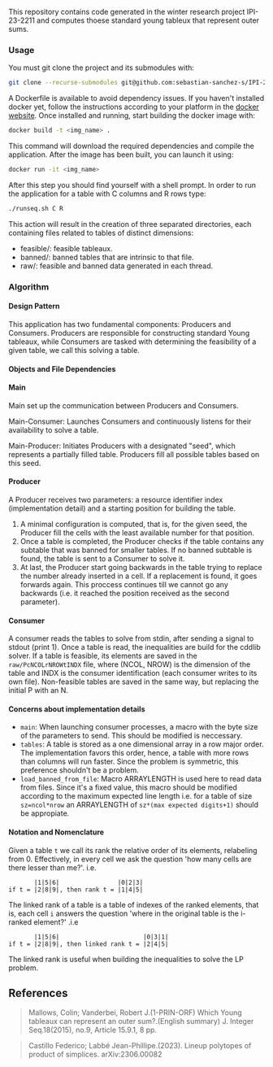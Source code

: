 This repository contains code generated in the winter research 
project IPI-23-2211 and computes thoese standard young tableux
that represent outer sums.

### Usage

You must git clone the project and its submodules with:
```sh
git clone --recurse-submodules git@github.com:sebastian-sanchez-s/IPI-23-2211.git
```
A Dockerfile is available to avoid dependency issues. If you haven't installed
docker yet, follow the instructions according to your platform in
the [docker website](https://docs.docker.com/engine/install/).
Once installed and running, start building the docker image with:
```sh
docker build -t <img_name> .
```
This command will download the required dependencies and compile the application.
After the image has been built, you can launch it using:
```sh
docker run -it <img_name>
```
After this step you should find yourself with a shell prompt.
In order to run the application for a table with C columns and R rows type:
```sh
./runseq.sh C R
```
This action will result in the creation of three separated directories,
each containing files related to tables of distinct dimensions:
- feasible/: feasible tableaux.
- banned/: banned tables that are intrinsic to that file.
- raw/: feasible and banned data generated in each thread.

### Algorithm

#### Design Pattern

This application has two fundamental components: Producers and Consumers.
Producers are responsible for constructing standard Young tableaux,
while Consumers are tasked with determining the feasibility of a given table, we call this solving a table.

#### Objects and File Dependencies


#### Main

Main set up the communication between Producers and Consumers. 

Main-Consumer: Launches Consumers and continuously listens for their availability to solve a table. 

Main-Producer: Initiates Producers with a designated "seed", which represents a partially filled 
table. Producers fill all possible tables based on this seed. 

#### Producer

A Producer receives two parameters: a resource identifier index (implementation detail)
and a starting position for building the table.
1. A minimal configuration is computed, that is, for the given seed,
the Producer fill the cells with the least available number for that position.
2. Once a table is completed, the Producer checks if the table
contains any subtable that was banned for smaller tables. If no banned subtable
is found, the table is sent to a Consumer to solve it.
3. At last, the Producer start going backwards in the table trying to replace the number 
already inserted in a cell. If a replacement is found, it goes forwards again. This proccess
continues till we cannot go any backwards (i.e. it reached the position received as the second parameter).

#### Consumer

A consumer reads the tables to solve from stdin, after sending a signal to
stdout (print 1). Once a table is read, the inequalities are build for the
cddlib solver. If a table is feasible, its elements are saved in the
`raw/PcNCOLrNROWtINDX` file, where (NCOL, NROW) is the dimension of the table
and INDX is the consumer identification (each consumer writes to its own file).
Non-feasible tables are saved in the same way, but replacing the initial P with
an N.

#### Concerns about implementation details

* `main`: When launching consumer processes, a macro with the byte size of the parameters to send.
This should be modified is neccessary.
* `tables`: A table is stored as a one dimensional array in a row major order. The implementation
favors this order, hence, a table with more rows than columns will run faster. Since the problem
is symmetric, this preference shouldn't be a problem.
* `load_banned_from_file`: Macro ARRAYLENGTH is used here to read data from files. Since it's a 
fixed value, this macro should be modified according to the maximum expected line
length i.e. for a table of size `sz=ncol*nrow` an ARRAYLENGTH of `sz*(max expected digits+1)`
should be appropiate.

#### Notation and Nomenclature

Given a table `t` we call its rank the relative order of its elements,
relabeling from 0. Effectively, in every cell we ask the question
'how many cells are there lesser than me?'. i.e.
```
       |1|5|6|                |0|2|3|
if t = |2|8|9|, then rank t = |1|4|5|
```
The linked rank of a table is a table of indexes of the ranked elements, that is,
each cell `i` answers the question 'where in the original table is the i-ranked element?'
.i.e
```
       |1|5|6|                       |0|3|1|
if t = |2|8|9|, then linked rank t = |2|4|5|
```
The linked rank is useful when building the inequalities to solve the LP problem.


## References

> Mallows, Colin; Vanderbei, Robert J.(1-PRIN-ORF)
> Which Young tableaux can represent an outer sum?.(English summary)
> J. Integer Seq.18(2015), no.9, Article 15.9.1, 8 pp.

> Castillo Federico; Labbé Jean-Phillipe.(2023).
> Lineup polytopes of product of simplices.
> arXiv:2306.00082
